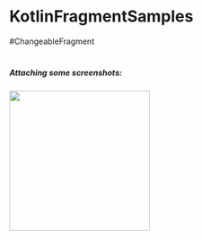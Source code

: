 # KotlinFragmentSamples
 #ChangeableFragment
#
##### <b> Attaching some screenshots: </b> 

<img src = "screenshots/ChangeAbleFragment.jpg" width = "250" /> 


